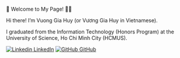 👋 Welcome to My Page! 👋👋

Hi there! I’m Vuong Gia Huy (or Vương Gia Huy in Vietnamese).

I graduated from the Information Technology (Honors Program) at the University of Science, Ho Chi Minh City (HCMUS).

[![Linkedin](https://i.stack.imgur.com/gVE0j.png) LinkedIn](https://www.linkedin.com/in/giahuyvuong0859/) [![GitHub](https://i.stack.imgur.com/tskMh.png) GitHub](https://github.com/cubist38)
<!--
**cubist38/cubist38** is a ✨ _special_ ✨ repository because its `README.md` (this file) appears on your GitHub profile.

Here are some ideas to get you started:

- 🔭  Currently working as an AI Engineer and deeply passionate about MLOps and cutting-edge AI technologies.
- 🚀 Always excited to learn, build, and collaborate on innovative tech projects!
- 📚 In my free time, I love exploring new advancements in AI, machine learning, and software engineering.
